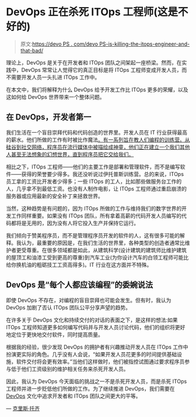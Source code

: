 # DevOps 正在杀死 ITOps 工程师(这是不好的)

> 原文:[https://devo PS . com/devo PS-is-killing-the-itops-engineer-and-that-bad/](https://devops.com/devops-is-killing-the-itops-engineer-and-thats-bad/)

理论上，DevOps 是关于在开发者和 ITOps 团队之间架起一座桥梁。然而，在实践中，DevOps 常常让人觉得它的真正目标是将 ITOps 工程师变成开发人员，而不需要开发人员一头扎进 ITOps 工作中。

在本文中，我们将解释为什么 DevOps 给予开发工作比 ITOps 更多的荣耀，以及这如何给 DevOps 世界带来一个整体问题。

## **在 DevOps，开发者第一** 

我们生活在一个盲目崇拜代码和代码创造的世界里。开发人员在 IT 行业获得最高的薪水。他们所做的工作有时被比作魔法[。有一系列旨在教人们编程的训练营。从硅谷到社交网络，程序员在流行媒体中被描绘成神童，他们正在建立一个我们其他人甚至无法想象的幻想世界，直到程序员把它交给我们。](https://www.theatlantic.com/technology/archive/2016/05/the-magic-of-code/478794/)

相比之下，ITOps 工程师——他们的主要工作是部署和管理软件，而不是编写软件——获得的荣誉要少得多。我还没听说过伊托普斯训练营。总的来说，ITOps 员工拿的工资比开发者少得多；一些 ITOps 的工人，比如那些做服务台工作的人，几乎拿不到最低工资。也没有人制作电影，让 ITOps 工程师通过重启崩溃的服务器或应用最新的安全补丁来拯救世界。

当然，这种趋势是有问题的，因为 ITOps 所做的工作与维持我们的数字世界的开发工作同样重要。如果没有 ITOps 团队，所有拿着高薪的代码开发人员编写的代码都将是无用的，因为没有人将它投入生产并保持它运行。

我们倾向于赞美程序员，而不是管理程序员开发的软件的人，这有很多可能的解释。我认为，最重要的原因是，在我们生活的世界里，各种类型的创造者通常比维护者更受尊重。在很多领域都是如此，从建筑科学(设计建筑的建筑师比维护建筑的屋顶工和油漆工受到更高的尊重)到汽车工业(为你设计汽车的白领工程师可能比给你换机油的粗砺技工工资高得多)。IT 行业在这方面并不特殊。

## **DevOps 是“每个人都应该编程”的委婉说法**

即使 DevOps 不存在，对编程的盲目崇拜也可能会发生。但有时，我认为 DevOps 加剧了否认 ITOps 团队公平分享声望的趋势。

在许多关于 DevOps 文化和持续交付的对话的表面之下，是这样的想法:如果 ITOps 工程师知道更多如何编写代码并与开发人员讨论代码，他们的组织将更好地定位于更快地交付软件，同时提高质量。

根据我的经验，很少发现 DevOps 的拥护者有兴趣推动开发人员在 ITOps 工作中扮演更实际的角色。几乎没有人会说，“如果开发人员花更多的时间提供基础设施，软件交付将会更有效率。”当他们这样做时，他们被指控试图通过要求程序员参与低于他们工资级别的维护相关任务来杀死开发人员。

因此，我认为 DevOps 今天面临的挑战之一不是杀死开发人员，而是杀死 ITOps 工程师并进一步贬低他们所做的工作。为了继续推进 DevOps，我们需要在 [DevOps](https://devops.com/doing-devops-in-an-interconnected-world/) 文化中追求开发者和 ITOps 团队之间更大的平等。

— [克里斯·托齐](https://devops.com/author/chris-tozzi/)